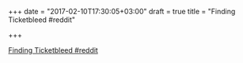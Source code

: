 +++
date = "2017-02-10T17:30:05+03:00"
draft = true
title = "Finding Ticketbleed  #reddit"

+++

<p><a href="https://t.co/AhwDfsAJHv">Finding Ticketbleed  #reddit</a></p>
